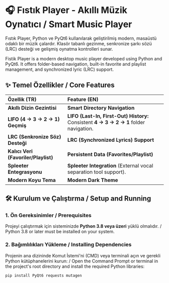 # 🎧 Fıstık Player - Akıllı Müzik Oynatıcı / Smart Music Player

Fıstık Player, Python ve PyQt6 kullanılarak geliştirilmiş modern, masaüstü odaklı bir müzik çalardır. Klasör tabanlı gezinme, senkronize şarkı sözü (LRC) desteği ve gelişmiş oynatma kontrolleri sunar.

Fistik Player is a modern desktop music player developed using Python and PyQt6. It offers folder-based navigation, built-in favorite and playlist management, and synchronized lyric (LRC) support.

## ✨ Temel Özellikler / Core Features

| Özellik (TR) | Feature (EN) |
| :--- | :--- |
| **Akıllı Dizin Gezintisi** | **Smart Directory Navigation** |
| **LIFO (4 → 3 → 2 → 1) Geçmiş** | **LIFO (Last-In, First-Out) History:** Consistent **4 → 3 → 2 → 1** folder navigation. |
| **LRC (Senkronize Söz) Desteği** | **LRC (Synchronized Lyrics) Support** |
| **Kalıcı Veri (Favoriler/Playlist)** | **Persistent Data (Favorites/Playlist)** |
| **Spleeter Entegrasyonu** | **Spleeter Integration** (External vocal separation tool support). |
| **Modern Koyu Tema** | **Modern Dark Theme** |

## 🛠 Kurulum ve Çalıştırma / Setup and Running

### 1. Ön Gereksinimler / Prerequisites

Projeyi çalıştırmak için sisteminizde **Python 3.8 veya üzeri** yüklü olmalıdır. / Python 3.8 or later must be installed on your system.

### 2. Bağımlılıkları Yükleme / Installing Dependencies

Projenin ana dizininde Komut İstemi'ni (CMD) veya terminali açın ve gerekli Python kütüphanelerini kurun: / Open the Command Prompt or terminal in the project's root directory and install the required Python libraries:

```bash
pip install PyQt6 requests mutagen
